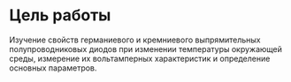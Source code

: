 # Цель работы

 Изучение свойств германиевого и кремниевого выпрямительных полупроводниковых диодов при изменении температуры окружающей среды, измерение их вольтамперных характеристик и определение основных параметров.
